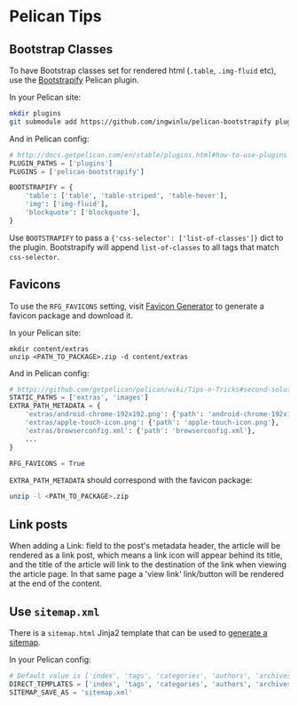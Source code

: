 # Pelican Tips

## Bootstrap Classes

To have Bootstrap classes set for rendered html (`.table`, `.img-fluid` etc), use the [Bootstrapify](https://github.com/ingwinlu/pelican-bootstrapify) Pelican plugin.

In your Pelican site:

```bash
mkdir plugins
git submodule add https://github.com/ingwinlu/pelican-bootstrapify plugins/pelican-bootstrapify
```

And in Pelican config:

```python
# http://docs.getpelican.com/en/stable/plugins.html#how-to-use-plugins
PLUGIN_PATHS = ['plugins']
PLUGINS = ['pelican-bootstrapify']

BOOTSTRAPIFY = {
    'table': ['table', 'table-striped', 'table-hover'],
    'img': ['img-fluid'],
    'blockquote': ['blockquote'],
}
```

Use `BOOTSTRAPIFY` to pass a `{'css-selector': ['list-of-classes']}` dict to the plugin. Bootstrapify will append `list-of-classes` to all tags that match `css-selector`.

## Favicons

To use the `RFG_FAVICONS` setting, visit [Favicon Generator](http://realfavicongenerator.net/) to generate a favicon package and download it.

In your Pelican site:

```
mkdir content/extras
unzip <PATH_TO_PACKAGE>.zip -d content/extras
```

And in Pelican config:

```python
# https://github.com/getpelican/pelican/wiki/Tips-n-Tricks#second-solution-using-static_paths
STATIC_PATHS = ['extras', 'images']
EXTRA_PATH_METADATA = {
    'extras/android-chrome-192x192.png': {'path': 'android-chrome-192x192.png'},
    'extras/apple-touch-icon.png': {'path': 'apple-touch-icon.png'},
    'extras/browserconfig.xml': {'path': 'browserconfig.xml'},
    ...
}

RFG_FAVICONS = True
```

`EXTRA_PATH_METADATA` should correspond with the favicon package:

```bash
unzip -l <PATH_TO_PACKAGE>.zip
```

## Link posts

When adding a Link: field to the post's metadata header, the article will be rendered as a link post, which means a link icon will appear behind its title, and the title of the article will link to the destination of the link when viewing the article page. In that same page a 'view link' link/button will be rendered at the end of the content.


## Use `sitemap.xml`

There is a `sitemap.html` Jinja2 template that can be used to [generate a sitemap](https://github.com/getpelican/pelican/wiki/Tips-n-Tricks#generate-sitemapxml).

In your Pelican config:

```python
# Default value is ['index', 'tags', 'categories', 'authors', 'archives']
DIRECT_TEMPLATES = ['index', 'tags', 'categories', 'authors', 'archives', 'sitemap']
SITEMAP_SAVE_AS = 'sitemap.xml'
```
